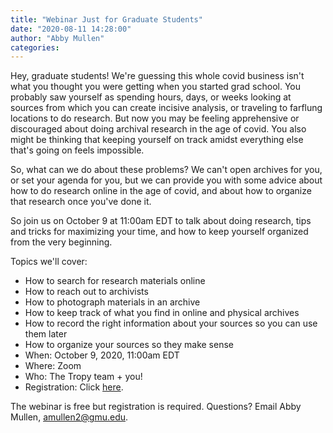 ```yaml
---
title: "Webinar Just for Graduate Students"
date: "2020-08-11 14:28:00"
author: "Abby Mullen"
categories:
---
```


Hey, graduate students! We're guessing this whole covid business isn't what you thought you were getting when you started grad school. You probably saw yourself as spending hours, days, or weeks looking at sources from which you can create incisive analysis, or traveling to farflung locations to do research. But now you may be feeling apprehensive or discouraged about doing archival research in the age of covid. You also might be thinking that keeping yourself on track amidst everything else that's going on feels impossible.

So, what can we do about these problems? We can't open archives for you, or set your agenda for you, but we can provide you with some advice about how to do research online in the age of covid, and about how to organize that research once you've done it.

So join us on October 9 at 11:00am EDT to talk about doing research, tips and tricks for maximizing your time, and how to keep yourself organized from the very beginning.

Topics we'll cover:

- How to search for research materials online
- How to reach out to archivists
- How to photograph materials in an archive
- How to keep track of what you find in online and physical archives
- How to record the right information about your sources so you can use them later
- How to organize your sources so they make sense
- When: October 9, 2020, 11:00am EDT
- Where: Zoom
- Who: The Tropy team + you!
- Registration: Click [here](https://gmu.zoom.us/webinar/register/WN_FPFpOydRStapAJzqivjVHA).

The webinar is free but registration is required. Questions? Email Abby Mullen, amullen2@gmu.edu.
